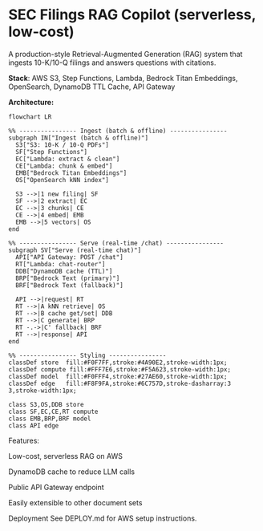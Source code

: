 # SEC Filings RAG Copilot (serverless, low-cost)

A production-style Retrieval-Augmented Generation (RAG) system that ingests 10-K/10-Q filings and answers questions with citations.

**Stack**: AWS S3, Step Functions, Lambda, Bedrock Titan Embeddings, OpenSearch, DynamoDB TTL Cache, API Gateway

**Architecture:**
```mermaid
flowchart LR

%% ---------------- Ingest (batch & offline) ----------------
subgraph IN["Ingest (batch & offline)"]
  S3["S3: 10-K / 10-Q PDFs"]
  SF["Step Functions"]
  EC["Lambda: extract & clean"]
  CE["Lambda: chunk & embed"]
  EMB["Bedrock Titan Embeddings"]
  OS["OpenSearch kNN index"]

  S3 -->|1 new filing| SF
  SF -->|2 extract| EC
  EC -->|3 chunks| CE
  CE -->|4 embed| EMB
  EMB -->|5 vectors| OS
end

%% ---------------- Serve (real-time /chat) ----------------
subgraph SV["Serve (real-time chat)"]
  API["API Gateway: POST /chat"]
  RT["Lambda: chat-router"]
  DDB["DynamoDB cache (TTL)"]
  BRP["Bedrock Text (primary)"]
  BRF["Bedrock Text (fallback)"]

  API -->|request| RT
  RT -->|A kNN retrieve| OS
  RT -->|B cache get/set| DDB
  RT -->|C generate| BRP
  RT -.->|C' fallback| BRF
  RT -->|response| API
end

%% ---------------- Styling ----------------
classDef store  fill:#F0F7FF,stroke:#4A90E2,stroke-width:1px;
classDef compute fill:#FFF7E6,stroke:#F5A623,stroke-width:1px;
classDef model  fill:#F0FFF4,stroke:#27AE60,stroke-width:1px;
classDef edge   fill:#F8F9FA,stroke:#6C757D,stroke-dasharray:3 3,stroke-width:1px;

class S3,OS,DDB store
class SF,EC,CE,RT compute
class EMB,BRP,BRF model
class API edge
```

Features:

Low-cost, serverless RAG on AWS

DynamoDB cache to reduce LLM calls

Public API Gateway endpoint

Easily extensible to other document sets

Deployment
See DEPLOY.md for AWS setup instructions.

